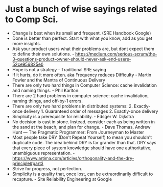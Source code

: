 # Just a bunch of wise sayings related to Comp Sci.
- Change is best when its small and frequent. (SRE Handbook Google)
- Done is better than perfect. Start with what you know, add as you get more insights.
- Ask your product users what their problems are, but dont expect them to define their own solutions. - https://medium.com/serious-scrum/the-3-questions-product-owner-should-never-ask-end-users-52ce956825e0 
- Hope is not a strategy - Traditional SRE saying
- If it hurts, do it more often. aka Frequency reduces Difficulty - Martin Fowler and the Mantra of Continuous Delivery  
- There are only two hard things in Computer Science: cache invalidation and naming things. - Phil Karlton
- There are 2 hard problems in computer science: cache invalidation, naming things, and off-by-1 errors.
- There are only two hard problems in distributed systems:  2. Exactly-once delivery 1. Guaranteed order of messages 2. Exactly-once delivery
- Simplicity is a prerequisite for reliability. - Edsger W. Dijkstra
- No decision is cast in stone. Instead, consider each as being written in the sand at the beach, and plan for change. - Dave Thomas, Andrew Hunt — The Pragmatic Programmer: From Journeyman to Master
- Most people take DRY (Don't Repeat Yourself) to mean you shouldn't duplicate code. The idea behind DRY is far grander than that. DRY says that every piece of system knowledge should have one authoritative, unambiguous representation. - https://www.artima.com/articles/orthogonality-and-the-dry-principle#part3
- Strive for progress, not perfection.
- Simplicity is a quality that, once lost, can be extraordinarily difficult to recapture. - Site Reliability Engineering at Google
